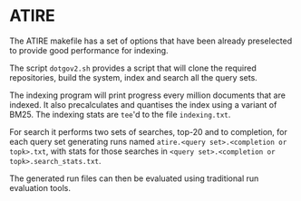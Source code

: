 ATIRE
=====

The ATIRE makefile has a set of options that have been already preselected to provide good performance for indexing.

The script `dotgov2.sh` provides a script that will clone the required repositories, build the system, index and search all the query sets.

The indexing program will print progress every million documents that are indexed. It also precalculates and quantises the index using a variant of BM25. The indexing stats are `tee`'d to the file `indexing.txt`.

For search it performs two sets of searches, top-20 and to completion, for each query set generating runs named `atire.<query set>.<completion or topk>.txt`, with stats for those searches in `<query set>.<completion or topk>.search_stats.txt`.

The generated run files can then be evaluated using traditional run evaluation tools.
